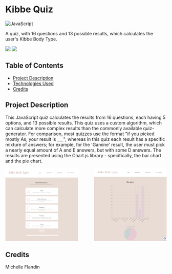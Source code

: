 # Kibbe Quiz


![JavaScript](https://img.shields.io/badge/JavaScript-ES6+-yellow.svg)


A quiz, with 16 questions and 13 possible results, which calculates the user's Kibbe Body Type.


<a href="https://kibbebodytypes.com/quiz" target="_blank"><img src="https://img.shields.io/badge/Website-purple?style=for-the-badge&logo=javascript"></a>
<a href="https://youtu.be/9sR0VwgTKxE?si=WX_iA2JNViaKeJzW" target="_blank"><img src="https://img.shields.io/badge/YouTube-Demo-red?style=for-the-badge&logo=youtube"></a>


## Table of Contents
- [Project Description](#technologies-used)
- [Technologies Used](#technologies-used)
- [Credits](#technologies-used)


## Project Description<a name="project-description"></a>
This JavaScript quiz calculates the results from 16 questions, each having 5 options, and 13 possible results. This quiz uses a custom algorithm, which can calculate more complex results than the commonly available quiz-generator. For comparison, most quizzes use the format "if you picked mostly As, your result is ___", whereas in this quiz each result has a specific mixture of answers; for example, for the 'Gamine' result, the user must pick a nearly equal amount of A and E answers, but with some D answers. The results are presented using the Chart.js library - specifically, the bar chart and the pie chart. 
<div style="display: flex; justify-content: space-between;">
  <img src="screenshots/quiz-demo-picture-1.JPG" style="width: 45%; margin-right: 10px;" alt="Quiz Screenshot" />
  <img src="screenshots/quiz-demo-picture-2.JPG" style="width: 45%;" alt="Quiz Results Page Screenshot" />
</div>


## Credits<a name="credits"></a>
Michelle Flandin